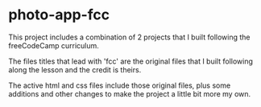 # photo-app-fcc

This project includes a combination of 2 projects that I built following the freeCodeCamp curriculum. 

The files titles that lead with 'fcc' are the original files that I built following along the lesson and the credit is theirs. 

The active html and css files include those original files, plus some additions and other changes to make the project a little bit more my own. 
